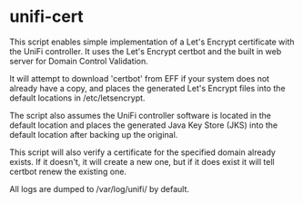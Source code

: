 # unifi-cert

This script enables simple implementation of a Let's Encrypt certificate with the UniFi controller.
It uses the Let's Encrypt certbot and the built in web server for Domain Control Validation.

It will attempt to download 'certbot' from EFF if your system does not already have a copy, and places
the generated Let's Encrypt files into the default locations in /etc/letsencrypt.

The script also assumes the UniFi controller software is located in the default location and places the
generated Java Key Store (JKS) into the default location after backing up the original.

This script will also verify a certificate for the specified domain already exists. If it doesn't, it
will create a new one, but if it does exist it will tell certbot renew the existing one.

All logs are dumped to /var/log/unifi/ by default.
